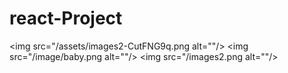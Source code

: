 # react-Project
<img src="/assets/images2-CutFNG9q.png alt=""/>
<img src="/image/baby.png alt=""/>
<img src="/images2.png alt=""/>
